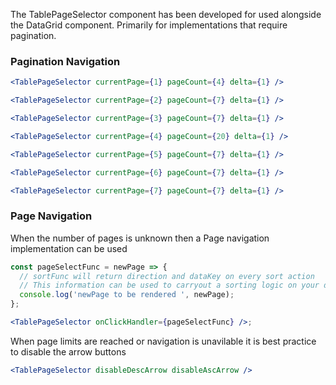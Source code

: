 The TablePageSelector component has been developed for used alongside the DataGrid component. Primarily for implementations that require pagination.

### Pagination Navigation

```jsx
<TablePageSelector currentPage={1} pageCount={4} delta={1} />
```

```jsx
<TablePageSelector currentPage={2} pageCount={7} delta={1} />
```

```jsx
<TablePageSelector currentPage={3} pageCount={7} delta={1} />
```

```jsx
<TablePageSelector currentPage={4} pageCount={20} delta={1} />
```

```jsx
<TablePageSelector currentPage={5} pageCount={7} delta={1} />
```

```jsx
<TablePageSelector currentPage={6} pageCount={7} delta={1} />
```

```jsx
<TablePageSelector currentPage={7} pageCount={7} delta={1} />
```

### Page Navigation

When the number of pages is unknown then a Page navigation implementation can be used

```jsx
const pageSelectFunc = newPage => {
  // sortFunc will return direction and dataKey on every sort action
  // This information can be used to carryout a sorting logic on your data and rerender the table
  console.log('newPage to be rendered ', newPage);
};

<TablePageSelector onClickHandler={pageSelectFunc} />;
```

When page limits are reached or navigation is unavilable it is best practice to disable the arrow buttons

```jsx
<TablePageSelector disableDescArrow disableAscArrow />
```
